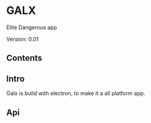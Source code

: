 # GALX
Elite Dangerous app

Version: 0.01

## Contents

## Intro
Galx is build with electron, to make it a all platform app.

## Api

